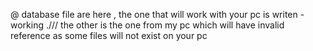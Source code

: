 



@ database file are here , the one that will work with your pc is writen - working 
.///
the other is the one from my pc which will have invalid reference as some files will not exist on your pc 
